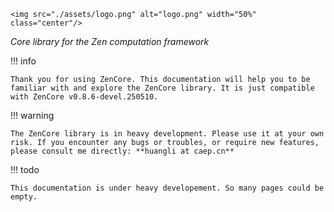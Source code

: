 ```@raw html
<img src="./assets/logo.png" alt="logo.png" width="50%" class="center"/>
```
  
*Core library for the Zen computation framework*

!!! info

    Thank you for using ZenCore. This documentation will help you to be familiar with and explore the ZenCore library. It is just compatible with ZenCore v0.8.6-devel.250510.

!!! warning

    The ZenCore library is in heavy development. Please use it at your own risk. If you encounter any bugs or troubles, or require new features, please consult me directly: **huangli at caep.cn**

!!! todo

    This documentation is under heavy developement. So many pages could be empty.
